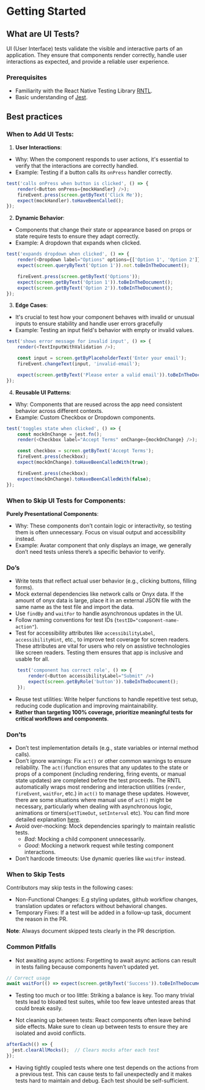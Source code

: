 # Getting Started

##  What are UI Tests?

UI (User Interface) tests validate the visible and interactive parts of an application. They ensure that components render correctly, handle user interactions as expected, and provide a reliable user experience.

### Prerequisites

- Familiarity with the React Native Testing Library [RNTL](https://callstack.github.io/react-native-testing-library/).
- Basic understanding of [Jest](https://jestjs.io/).

## Best practices

### When to Add UI Tests:

1. **User Interactions**:
- Why: When the component responds to user actions, it's essential to verify that the interactions are correctly handled.
- Example: Testing if a button calls its `onPress` handler correctly.

``` javascript
test('calls onPress when button is clicked', () => {
    render(<Button onPress={mockHandler} />);
    fireEvent.press(screen.getByText('Click Me'));
    expect(mockHandler).toHaveBeenCalled();
});
```
2. **Dynamic Behavior**:
- Components that change their state or appearance based on props or state require tests to ensure they adapt correctly.
- Example: A dropdown that expands when clicked.

``` javascript
test('expands dropdown when clicked', () => {
    render(<Dropdown label="Options" options={['Option 1', 'Option 2']} />);
    expect(screen.queryByText('Option 1')).not.toBeInTheDocument();

    fireEvent.press(screen.getByText('Options'));
    expect(screen.getByText('Option 1')).toBeInTheDocument();
    expect(screen.getByText('Option 2')).toBeInTheDocument();
});
```

3. **Edge Cases**:
- It's crucial to test how your component behaves with invalid or unusual inputs to ensure stability and handle user errors gracefully
- Example: Testing an input field's behavior with empty or invalid values.

``` javascript
test('shows error message for invalid input', () => {
    render(<TextInputWithValidation />);

    const input = screen.getByPlaceholderText('Enter your email');
    fireEvent.changeText(input, 'invalid-email');

    expect(screen.getByText('Please enter a valid email')).toBeInTheDocument();
});
```

4. **Reusable UI Patterns**:
- Why: Components that are reused across the app need consistent behavior across different contexts.
- Example: Custom Checkbox or Dropdown components.

``` javascript
test('toggles state when clicked', () => {
    const mockOnChange = jest.fn();
    render(<Checkbox label="Accept Terms" onChange={mockOnChange} />);

    const checkbox = screen.getByText('Accept Terms');
    fireEvent.press(checkbox);
    expect(mockOnChange).toHaveBeenCalledWith(true);

    fireEvent.press(checkbox);
    expect(mockOnChange).toHaveBeenCalledWith(false);
});
```
### When to Skip UI Tests for Components:

**Purely Presentational Components**:

- Why: These components don’t contain logic or interactivity, so testing them is often unnecessary. Focus on visual output and accessibility instead.
- Example: Avatar component that only displays an image, we generally don’t need tests unless there’s a specific behavior to verify.

### Do’s

- Write tests that reflect actual user behavior (e.g., clicking buttons, filling forms).
- Mock external dependencies like network calls or Onyx data. If the amount of onyx data is large, place it in an external JSON file with the same name as the test file and import the data.
- Use `findBy` and `waitFor` to handle asynchronous updates in the UI.
- Follow naming conventions for test IDs (`testID="component-name-action"`).
- Test for accessibility attributes like `accessibilityLabel`, `accessibilityHint`, etc., to improve test coverage for screen readers.  These  attributes are vital for users who rely on assistive technologies like screen readers. Testing them ensures that app is inclusive and usable for all.

``` javascript
    test('component has correct role', () => {
        render(<Button accessibilityLabel="Submit" />)
        expect(screen.getByRole('button')).toBeInTheDocument();
    });
```
- Reuse test utilities: Write helper functions to handle repetitive test setup, reducing code duplication and improving maintainability.
- **Rather than targeting 100% coverage, prioritize meaningful tests for critical workflows and components**.

### Don’ts

- Don’t test implementation details (e.g., state variables or internal method calls).
- Don’t ignore warnings: Fix `act()` or other common warnings to ensure reliability.  The `act()`function ensures that any updates to the state or props of a component (including rendering, firing events, or manual state updates) are completed before the test proceeds. The RNTL automatically wraps most rendering and interaction utilities (`render`, `fireEvent`, `waitFor`, etc.) in `act()` to manage these updates. However, there are some situations where manual use of `act()` might be necessary, particularly when dealing with asynchronous logic, animations or timers(`setTimeOut`, `setInterval` etc). You can find more detailed explanation [here](https://callstack.github.io/react-native-testing-library/docs/advanced/understanding-act).
- Avoid over-mocking: Mock dependencies sparingly to maintain realistic tests.
    - *Bad*: Mocking a child component unnecessarily.
    - *Good*: Mocking a network request while testing component interactions.
- Don’t hardcode timeouts: Use dynamic queries like `waitFor` instead.

###  When to Skip Tests

Contributors may skip tests in the following cases:
- Non-Functional Changes: E.g styling updates, github workflow changes, translation updates or refactors without behavioral changes.
- Temporary Fixes: If a test will be added in a follow-up task, document the reason in the PR.

**Note**: Always document skipped tests clearly in the PR description.

### Common Pitfalls
- Not awaiting async actions: Forgetting to await async actions can result in tests failing because components haven’t updated yet.

```javascript
// Correct usage
await waitFor(() => expect(screen.getByText('Success')).toBeInTheDocument());
```
- Testing too much or too little: Striking a balance is key. Too many trivial tests lead to bloated test suites, while too few leave untested areas that could break easily.

- Not cleaning up between tests: React components often leave behind side effects. Make sure to clean up between tests to ensure they are isolated and avoid conflicts.

``` javascript
afterEach(() => {
  jest.clearAllMocks();  // Clears mocks after each test
});
```
- Having tightly coupled tests where one test depends on the actions from a previous test. This can cause tests to fail unexpectedly and it makes tests hard to maintain and debug. Each test should be self-sufficient.
